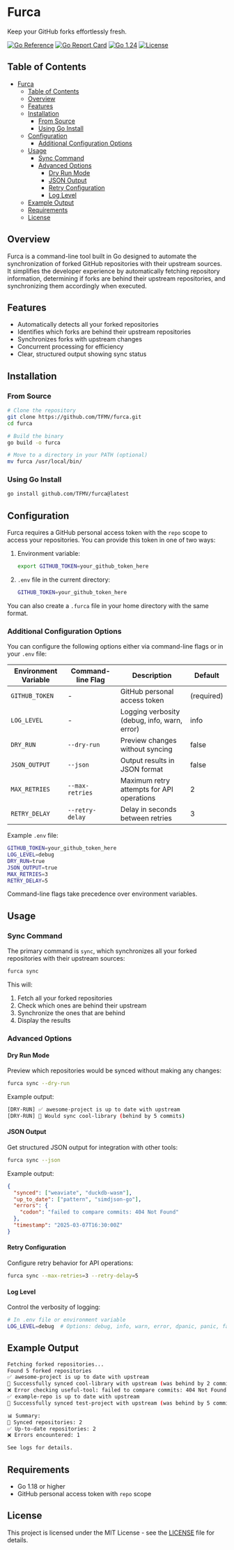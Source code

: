 # Furca

Keep your GitHub forks effortlessly fresh.

[![Go Reference](https://pkg.go.dev/badge/github.com/TFMV/furca.svg)](https://pkg.go.dev/github.com/TFMV/furca)
[![Go Report Card](https://goreportcard.com/badge/github.com/TFMV/furca)](https://goreportcard.com/report/github.com/TFMV/furca)
[![Go 1.24](https://img.shields.io/badge/Go-1.24-blue.svg)](https://golang.org/doc/go1.24)
[![License](https://img.shields.io/github/license/TFMV/furca)](LICENSE)

## Table of Contents

- [Furca](#furca)
  - [Table of Contents](#table-of-contents)
  - [Overview](#overview)
  - [Features](#features)
  - [Installation](#installation)
    - [From Source](#from-source)
    - [Using Go Install](#using-go-install)
  - [Configuration](#configuration)
    - [Additional Configuration Options](#additional-configuration-options)
  - [Usage](#usage)
    - [Sync Command](#sync-command)
    - [Advanced Options](#advanced-options)
      - [Dry Run Mode](#dry-run-mode)
      - [JSON Output](#json-output)
      - [Retry Configuration](#retry-configuration)
      - [Log Level](#log-level)
  - [Example Output](#example-output)
  - [Requirements](#requirements)
  - [License](#license)

## Overview

Furca is a command-line tool built in Go designed to automate the synchronization of forked GitHub repositories with their upstream sources. It simplifies the developer experience by automatically fetching repository information, determining if forks are behind their upstream repositories, and synchronizing them accordingly when executed.

## Features

- Automatically detects all your forked repositories
- Identifies which forks are behind their upstream repositories
- Synchronizes forks with upstream changes
- Concurrent processing for efficiency
- Clear, structured output showing sync status

## Installation

### From Source

```bash
# Clone the repository
git clone https://github.com/TFMV/furca.git
cd furca

# Build the binary
go build -o furca

# Move to a directory in your PATH (optional)
mv furca /usr/local/bin/
```

### Using Go Install

```bash
go install github.com/TFMV/furca@latest
```

## Configuration

Furca requires a GitHub personal access token with the `repo` scope to access your repositories. You can provide this token in one of two ways:

1. Environment variable:

   ```bash
   export GITHUB_TOKEN=your_github_token_here
   ```

2. `.env` file in the current directory:

   ```bash
   GITHUB_TOKEN=your_github_token_here
   ```

You can also create a `.furca` file in your home directory with the same format.

### Additional Configuration Options

You can configure the following options either via command-line flags or in your `.env` file:

| Environment Variable | Command-line Flag | Description | Default |
|----------------------|-------------------|-------------|---------|
| `GITHUB_TOKEN` | - | GitHub personal access token | (required) |
| `LOG_LEVEL` | - | Logging verbosity (debug, info, warn, error) | info |
| `DRY_RUN` | `--dry-run` | Preview changes without syncing | false |
| `JSON_OUTPUT` | `--json` | Output results in JSON format | false |
| `MAX_RETRIES` | `--max-retries` | Maximum retry attempts for API operations | 2 |
| `RETRY_DELAY` | `--retry-delay` | Delay in seconds between retries | 3 |

Example `.env` file:

```bash
GITHUB_TOKEN=your_github_token_here
LOG_LEVEL=debug
DRY_RUN=true
JSON_OUTPUT=true
MAX_RETRIES=3
RETRY_DELAY=5
```

Command-line flags take precedence over environment variables.

## Usage

### Sync Command

The primary command is `sync`, which synchronizes all your forked repositories with their upstream sources:

```bash
furca sync
```

This will:

1. Fetch all your forked repositories
2. Check which ones are behind their upstream
3. Synchronize the ones that are behind
4. Display the results

### Advanced Options

#### Dry Run Mode

Preview which repositories would be synced without making any changes:

```bash
furca sync --dry-run
```

Example output:

```bash
[DRY-RUN] ✅ awesome-project is up to date with upstream
[DRY-RUN] 🔄 Would sync cool-library (behind by 5 commits)
```

#### JSON Output

Get structured JSON output for integration with other tools:

```bash
furca sync --json
```

Example output:

```json
{
  "synced": ["weaviate", "duckdb-wasm"],
  "up_to_date": ["pattern", "simdjson-go"],
  "errors": {
    "codon": "failed to compare commits: 404 Not Found"
  },
  "timestamp": "2025-03-07T16:30:00Z"
}
```

#### Retry Configuration

Configure retry behavior for API operations:

```bash
furca sync --max-retries=3 --retry-delay=5
```

#### Log Level

Control the verbosity of logging:

```bash
# In .env file or environment variable
LOG_LEVEL=debug  # Options: debug, info, warn, error, dpanic, panic, fatal
```

## Example Output

```bash
Fetching forked repositories...
Found 5 forked repositories
✅ awesome-project is up to date with upstream
🔄 Successfully synced cool-library with upstream (was behind by 2 commits)
❌ Error checking useful-tool: failed to compare commits: 404 Not Found
✅ example-repo is up to date with upstream
🔄 Successfully synced test-project with upstream (was behind by 5 commits)

📊 Summary:
🔄 Synced repositories: 2
✅ Up-to-date repositories: 2
❌ Errors encountered: 1

See logs for details.
```

## Requirements

- Go 1.18 or higher
- GitHub personal access token with `repo` scope

## License

This project is licensed under the MIT License - see the [LICENSE](LICENSE) file for details.
